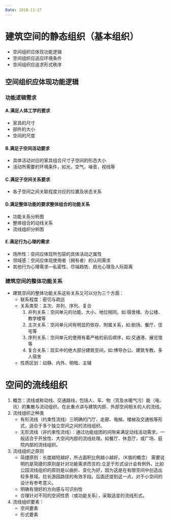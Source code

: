 ```yaml
---
Date: 2018-11-27
---
```

# 建筑空间的静态组织（基本组织）
- 空间组织应体现功能逻辑
- 空间组织应适应环境条件
- 空间组织应追求形式秩序

## 空间组织应体现功能逻辑
### 功能逻辑需求
#### A.满足人体工学的要求
- 家具的尺寸
- 部件的大小
- 空间的尺度
#### B.满足子空间活动要求
* 具体活动对应的家具组合尺寸子空间的形态大小
* 活动所需要的环境条件，如光，空气，噪音，视线等
#### C.满足子空间关系要求
* 各子空间之间关联程度对应的位置及状态关系
#### D.满足整体功能的要求整体组合的功能关系
* 功能关系分析图
* 整体组合的动线关系
* 流线组织分析图
#### E.满足行为心理的需求
- 场所性：空间应体现所包容的具体活动之属性
- 领域感：空间应体现使用者（拥有者）的认同需求
- 其他行为心理需求—私密性、尽端趋势、趋光心理及人际距离
### 建筑空间的整体功能关系
* 建筑空间的整体功能关系这些关系又可以分为三个方面：
	* 联系程度：密切与疏远
	* 关系类型：主次、并列、序列、复合
		1. 并列关系：空间单元的功能、大小、地位相同，如:宿舍楼、办公楼、教学楼等
		2. 主次关系：空间单元间有明显的依存、附属关系，如:剧场、餐厅、住宅等
		3. 序列关系：空间单元的使用有着严格的前后顺序，如:交通港、展览馆等
		4. 复合关系：现实中的绝大部分建筑空间，如:博导办公、建筑专教、多人宿舍
	* 性质区划：动静、内外、明暗、主辅

# 空间的流线组织
1. 概念：流线或称动线、交通路线，包括人、车、物（货及水暖气污）能（电、讯）的集散与流动组织。在此重点讲与建筑内部、外部空间相关的人的流线。
2. 流线组织之种类
	* 有形流线（约束性流线）三明确的门厅、走廊、电梯、楼梯及交通核等形式，适合于多个独立空间之间的流线组织。
	* 无形流线（非约束性流线）：通过功能组团的间隙来满足动线活动需求，一般适合于开放性、大空间内部的流线处理。如餐厅、休息厅，或广场、庭院内部的流线组织。
3. 流线组织之原则
	* 简捷原则：长度越短越好，所占面积比例越小越好。（K值的概念）
		需要说明的是简捷的原则是针对功能需求而言的:立足于形式设计会有例外。比如公园流线组织的原则是以曲折、变化为好，因为这是在有限空间中创造出较多景域、拉长游园路径的有效手段。后面还提到这一点，对于小空间的设计有参考意义。
	* 明确有很好的方向感与可识别性
	* 合理针对不同的空间性质（或功能关系），采取适宜的流线形式。
4. 流线组织要素：
	* 空间要素
	* 形式要素